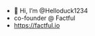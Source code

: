 - 👋 Hi, I’m @Helloduck1234
- co-founder @ Factful
- https://factful.io

<!---
Helloduck1234/Helloduck1234 is a ✨ special ✨ repository because its `README.md` (this file) appears on your GitHub profile.
You can click the Preview link to take a look at your changes.
--->
